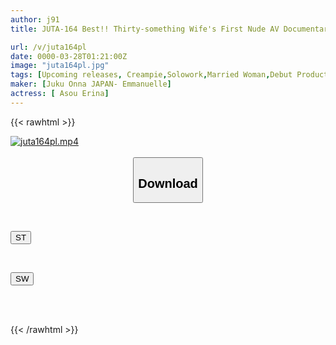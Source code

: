 ```yaml
---
author: j91
title: JUTA-164 Best!! Thirty-something Wife's First Nude AV Documentary Erina Aso

url: /v/juta164pl
date: 0000-03-28T01:21:00Z
image: "juta164pl.jpg"
tags: [Upcoming releases, Creampie,Solowork,Married Woman,Debut Production,Mature Woman,Tall	]
maker: [Juku Onna JAPAN- Emmanuelle]
actress: [ Asou Erina]
---
```



{{< rawhtml >}}

<div class="video" data-videoid="pending_link.html">
    <a href="javascript:;">
        <img src="/v/juta164pl/juta164pl.jpg" width="WIDTH" height="HEIGHT" alt="juta164pl.mp4" loading="lazy">
    </a>
</div>

<script type="text/javascript" src="https://j91.asia/asset/on-demand-pend.js"></script>

<br>
  <link rel="stylesheet" href="https://j91.asia/asset/bs5.css">
  
  <center>
  <button class="btn btn-primary" type="button" data-bs-toggle="collapse" data-bs-target=".multi-collapse" aria-expanded="false" aria-controls="multiCollapseExample1 multiCollapseExample2"><h2>Download</h2></button></center>
</p>
<div class="row">
  <div class="col">
    <div class="collapse multi-collapse" id="multiCollapseExample1">
      <div class="card card-body">
	      	      <br>
<div class="buttons">  
<p><a href="https://j91.asia/pending_link.html" target="_blank"><button class="btn-hover color-3"><i class="fa fa-download"></i> ST</button></a></p></div>
    </div>
  </div>
</div>
  <div class="col">
    <div class="collapse multi-collapse" id="multiCollapseExample2">
      <div class="card card-body">
	      <br>
<div class="buttons">
<p><a href="https://j91.asia/pending_link.html" target="_blank"><button class="btn-hover color-2"><i class="fa fa-download"></i> SW</button></a></p></div>
<br><br>
      </div>
    </div>
  </div>
</div>

{{< /rawhtml >}}